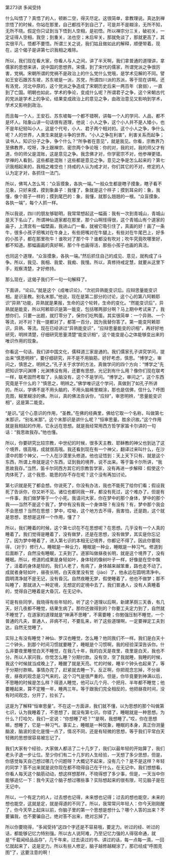 第273讲 多闻受持

什么叫悟了？真悟了的人，顿断二空，得灭尽定。这很简单，拿教理说。真达到禅宗悟了的时候，你站在那里，自己都找不到自己了，可是并不是糊涂，无所不知，无所不晓。假定你只证到当下悟到人空相，是初悟。所以禅宗分三关，破初关，一定证得人空相，我空；到重关，法也空；末后牢关，那就免谈了，那就更高了，其实很平凡，悟都不要悟。所谓三关之说，我们姑且做如此的解释，顺便带着。现在，这个偈子是讲第七识我相之难除。

所以，我们现在看大家，你看人与人之间，讲了半天啊，我们拿普通的道理讲，拿儒家的思想来讲，说中国的思想界。宋儒，到了宋代的儒家，所谓党派之争很厉害，党祸。宋朝所谓的党祸不是政治上的什么党什么党哦，是学术见解的不同。譬如王安石跟苏东坡，苏东坡是一派，苏党，所谓四川派的苏派，等于现在讲啊。还有洛党，河北中原的，这个党派之争造成了宋朝历史后来一两百年（衰弱），一直到了亡国。明朝也如此，学术的争论，变成什么呢？所谓君子之争，这个宋朝古代的党派是学术上的争论，结果变成政治上的意见之争，由政治意见又影响到学术，学术又影响到政治。

而且每一个人，王安石、苏东坡每一个都不错啊，讲每一个人的学问、人品，都不是坏人。陆象山讲一句话很有道理，他说：小人之争，这个小人并不是人矮小，也不是年纪轻叫小人，这是个代号，小人、君子两个相对的。这个小人之争，争什么呢？人的世界，人类生来就是斗争的世界。“小人之争在利害”，利害关系而起争；读书人，知识分子之争，争个什么？“所争者在意见”，就是我见。你看，宗教界乃至佛教界，哎呀，净土跟禅宗、密宗两个争论哦：你的对，我的对。我的师父才有道，你的师父是混账，这是意见之争。我念佛才对，你学密宗不对，他参禅更错。学禅的人看到，这些都是混账！这些都是意见之争。意见之争是怎么起来的？第七识我相起来的，我相之难空也！持戒的人认为戒才对，你们其它的不对，修定的人认为定才对，各抓住一法门。

所以，佛骂人怎么骂：“众盲摸象，各执一端。”一般众生都是瞎子摸象，瞎子看不见象，只好来摸，摸到象鼻子：我懂了，象就是这个样子；摸到耳朵的：象，我懂，像个扇子一样的；摸到尾巴的：象，我懂，就那么翘翘的一根。“众盲摸象，各执一端”，每个人抓一样。

所以我说，四川的朋友够聪明，我常常想起这一幅画：我有一次到青城山，青城山是天下名山了，所谓神仙道家都在那里，那个山啊怪得很，这个青城山有个道家的庙子，上清宫有一幅壁画，我进山门一看，就被它吸引住了，真画的好！画了一条牛，很多小孩子把嘴对在牛身上，有些把嘴对在牛腿上，有些对在牛尾巴上，好多的小孩子，都在那里吹牛！谁吹对了那个牛？谁都没有吹对；吹牛究竟吹哪里好，都不知道。那幅画画的真好啊，那个牛也画得活，那些小孩子也画的真活。

也同这个道理，“众盲摸象，各执一端。”然后抓住自己的成见、意见，就构成了斗争。所以，我见、我相、我爱、我痴、我慢。所以，真修持戒定慧，就要从这里下手，观察清楚，才好修持。

那么现在，这偈子我们不一句一句解释了。

下面讲，“论曰。”就是这个《成唯识论》，“次初异熟能变识后。应辩思量能变识相。是识圣教。别名末那。”他说，现在是第二部分的讨论，这个心的第八阿赖耶识“异熟”功能，异熟就是果报，生命的这个轮转，生命的变化。“然能变识后”，异熟就是能变，所以阿赖耶识是第一能变，包括哪两部分啊？马上期中考试来了，我想你们，只要一出题，就打零分了，保你们吃鸭蛋。其实很简单：一个异熟、一个等流，对不对？我一提都对了，都答一百分，因为我替你答了。第一能变阿赖耶识，异熟、等流。现在已经讲过“异熟能变识”，“应辩思量能变的识相”，再好好地研究，明辨清楚，仔细研究思量清楚“能变识相”，这个能变是心之体能够变出来的唯识作用的现象。

你看这一句话，我们讲中国文化，儒释道三家是通的。我们儒家孔子讲究学问，提出来“慎思明辨”，要仔细研究，并不是不用脑筋，好好考虑，慎思。“博学之，审问之，慎思之，明辨之。”孔子关于求学的方法，真做学问的四个方向：“博学之”先把知识学问渊博；光渊博没有用，还要有思想，光记到有什么用？像你们现在联考一样，联考固然考取了，头脑没有，这个不是学问。“博学之，审问之”，这个东西究竟是干什么的？“慎思之，明辨之。”佛学唯识这个学问，真做到了如孔子所讲的。所以，学佛不是不用头脑的，不用头脑稀里糊涂，那也是信佛，信什么？呼图克图，糊里糊涂的佛。所以，真的佛法告诉你，“应辩”，审思明辨，“思量能变识相”，这是第二能变。

“是识。”这个心意识的作用，“圣教。”在佛的经典里，佛给它取一个名称，叫做第七末那识，“别名末那”。这个末那识是讲什么呢？“恒审思量。胜余识故。”这个作用就是我相起的作用，它永远在思想。就是我经常用西方哲学家笛卡尔讲的一句话：“我思故我存。”他也懂。

所以，你要研究比较宗教，中世纪的时候，很多天主教、耶稣教的神父也到达了这个境界，很高哦，成就很高哦。我还看到现在有一个神父，翻译过来叫什么，在沙漠中的那个神父，一个人在沙漠里头修道。他也证悟到：天上天下只有、就是这个东西，所谓上帝就是这个东西，证到我的境界，说不出来。等于笛卡尔所讲，“我思故我存。”当然，笛卡尔同西方其它的宗教哲学家，没有再进一步解释：假使这个肉体死了，这个我思、能思的存不存在呢？这个没有再加讨论。

第七识就是死了都会想。你说死了，你没有办法，我也不能死了给你们看；假设我死了告诉你，你又听不见。诸位也都同我一样，都没有死过，这个难办了。但是有一件事，我们做梦等于一个小死。我请问大家，你在梦中的那个身体，梦中的那个我——当然不是这个我了。梦中有没有我一个身体呀？有没有？有，梦中那个我会不会思想？当然在思想：梦中，哎呦，这个地方去不得，我害怕，还是跑，这个就是思想，思想是这样一个作用，懂了？

所以，我们睡着的时候，这个第七识在不在思想呢？在思想。几乎没有一个人真的睡着了。我们觉得是睡着了，没有做梦，还是在思想，没有做梦，其实是你忘记了。因为梦中睡着了，进入第七识的本相无记境界，你都记不得了。因此你要晓得，（对于）修行人，睡眠是一种业力，睡眠是一种业，睡眠是一种习气。修道到后面断了，自然没有睡眠，工夫到了。道家叫做昼夜长明，就是这个境界了，没有睡眠。所以，修道的成果是身轻如叶，身体轻的像树叶子一样，好像是在空中飘了，活着的身体是轻的。我们人老了，有病了，身体越来越笨重，路也走不动了。成就者身轻如叶，昼夜长明，白天夜里没有觉（jiào）了，他永远在圆明清净中。圆明清净就不是无记，没有昏沉。自然夜睡无梦，假使睡着了，他也不做梦；那不叫睡了，那就进入一种定境，无想定的定境中去了。我们普通人，没有人真睡着的，觉得自己睡着是大昏沉，在无记中。

可是有些同学，我晓得有些年轻的，听了这个道理以后啊，新建茅厕三天香，有几天，好几夜都不睡觉，结果生病了。那你还做得到的？你要工夫定力到了，自然就不睡觉了，在道家的道理就是“神满不思睡”，不需要睡；你勉强压制不睡觉，一个普通的凡夫，普通人，非病不可，不要乱来，听了这些道理啊，一定要禅定工夫到达，自然无觉睡了。

实际上有没有睡觉？神仙、罗汉也睡觉，怎么睡？他同我们不一样。我们是白天十二个钟头，到那个时间习惯就要睡了，睡眠是个习惯啊，我的经验深深告诉你。什么非要夜里睡觉白天不睡觉，在我几十年，我的白天是夜里，夜里是白天，我也不分。所以人家问我，你觉怎么睡？分期付款。没有空，空了我就睡，我睡的时候，我这个时候就当成晚上了，睡醒了就是天亮。忙的时候，睡半个钟头也起来了，等于分期付款嘛。事情办完了，赶紧就去睡一下。反正啊，你把观念忘掉，不分昼夜，昼夜的观念是习气来的，这个习气是很严重的。但是，你毕竟要到神满以后，不思睡的时候是怎么样？得道人睡觉，他可以几个月、个把月、半年都不睡觉；他要睡起来，算不定睡一年，睡两三年。等于跟我们完全相反的，他把昼夜时间，没有时间观念，分开了，拉长了。

这是为了解释“恒审思量”。不在这一方面讲，我们就不懂，以为思想的那个叫做第七识，认为我睡着了，不思想了，就没有第七识。你错了，睡眠就是一种思想。为什么？打哈欠，我们一定说：“你想睡了吧？”“是啊，我想睡了。”哎，你在思想嘛，想睡了，它是一种习气。事实上，睡眠是一种现象，睡眠的本身，真正你测量脑波，脑波的变化是慢一点了，情况不同，还是有轻微的思想，等于我们平常白天轻微的思想很容易被忘记了。

我们大家有个经验，大家做人都活了二十几岁了，我们以最年轻的开始算了，我们老头子退一步让位。至少你们有二十几岁的人生经验，一天想了多少思想，但是，你感觉每天自己想过哪几个问题呀？大概记不起来，没有几个？是不是这样？年轻的同学？答不出来就是说你现在都不晓得自己在干什么，在无记中。我们想想看，你看人每天这个脑筋动动，想这样想那样，不晓得想了多少事，但是，一天当中你能够追忆一下：我今天这个脑子想过哪些事？实际想起来的很有限，可见脑子是在无记中。

所以，一个有定力的人，过去想也记得，未来想也记得；过去的想也能空，未来的想也能空，这就是定，就是得道的不同了。所以，我常常问年轻人：你今天刚刚醒了，你今天早上起床以前，你脑子里的第一个思想是想什么？哪个人答的出来？不要骗我，也不要骗自己，绝对答不出来，绝对忘掉了。

所以你要晓得，“多闻受持”这四个字还是不容易哦，要定力。听过的经、听过的话，都能够记忆力特别强。所以古人说阿难，乃至记忆力强的人得宿命通，就是“千载闻经品品存”，几千年来，过去读过的书、讲过的话，每一点每一滴，一回忆就起来了，这是定力。所以有些人修定，脑子越修越糊涂了，那已经成“呼图克图”了，这要注意的啊！


